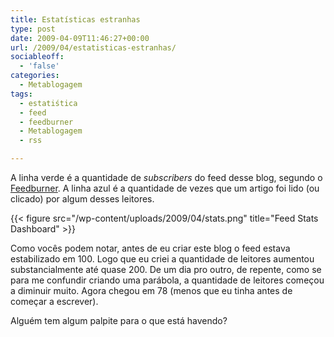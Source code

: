 ```yaml
---
title: Estatísticas estranhas
type: post
date: 2009-04-09T11:46:27+00:00
url: /2009/04/estatisticas-estranhas/
sociableoff:
  - 'false'
categories:
  - Metablogagem
tags:
  - estatiśtica
  - feed
  - feedburner
  - Metablogagem
  - rss

---
```

A linha verde é a quantidade de _subscribers_ do feed desse blog, segundo o [Feedburner][1]. A linha azul é a quantidade de vezes que um artigo foi lido (ou clicado) por algum desses leitores.

{{< figure src="/wp-content/uploads/2009/04/stats.png" title="Feed Stats Dashboard" >}}

Como vocês podem notar, antes de eu criar este blog o feed estava estabilizado em 100. Logo que eu criei a quantidade de leitores aumentou substancialmente até quase 200. De um dia pro outro, de repente, como se para me confundir criando uma parábola, a quantidade de leitores começou a diminuir muito. Agora chegou em 78 (menos que eu tinha antes de começar a escrever).

Alguém tem algum palpite para o que está havendo?

 [1]: http://www.feedburner.com/

